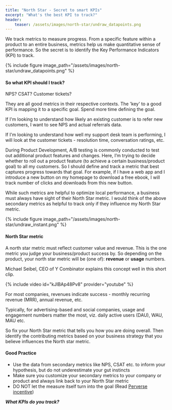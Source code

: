 ```yaml
---
title: "North Star - Secret to smart KPIs"
excerpt: "What's the best KPI to track?"
header:
    teaser: /assets/images/north-star/undraw_datapoints.png
---
```

We track metrics to measure progress. From a specific feature within a product to an entire business, metrics help us make quantitative sense of performance. So the secret is to identify the Key Performance Indicators (KPI) to track.

{% include figure image_path="/assets/images/north-star/undraw_datapoints.png" %}

#### So what KPI should I track? 
NPS? CSAT? Customer tickets?

They are all good metrics in their respective contexts. The 'key' to a good KPI is mapping it to a specific goal. Spend more time defining the goal.

If I'm looking to understand how likely an existing customer is to refer new customers, I want to see NPS and actual referrals data.

If I'm looking to understand how well my support desk team is performing, I will look at the customer tickets - resolution time, conversation ratings, etc.

During Product Development, A/B testing is commonly conducted to test out additional product features and changes. Here, I’m trying to decide whether to roll out a product feature (to achieve a certain business/product goal) to all my customers. So I should define and track a metric that best captures progress towards that goal. For example, if I have a web app and I introduce a new button on my homepage to download a free ebook, I will track number of clicks and downloads from this new button.

While such metrics are helpful to optimize local performance, a business must always have sight of their North Star metric. I would think of the above secondary metrics as helpful to track only if they influence my North Star metric.

{% include figure image_path="/assets/images/north-star/undraw_instant.png" %}

#### North Star metric
A north star metric must reflect customer value and revenue. This is the one metric you judge your business/product success by. So depending on the product, your north star metric will be (one of): **revenue** or **usage** numbers. 

Michael Seibel, CEO of Y Combinator explains this concept well in this short clip.

{% include video id="kJIBAp48Pv8" provider="youtube" %}

For most companies, revenues indicate success - monthly recurring revenue (MRR), annual revenue, etc.

Typically, for advertising-based and social companies, usage and engagement numbers matter the most, viz. daily active users (DAU), WAU, MAU etc.

So fix your North Star metric that tells you how you are doing overall. Then identify the contributing metrics based on your business strategy that you believe influences the North star metric.

#### Good Practice
- Use the data from secondary metrics like NPS, CSAT etc. to inform your hypothesis, but do not underestimate your gut instincts
- Make sure you customize your secondary metrics to your company or product and always link back to your North Star metric
- DO NOT let the measure itself turn into the goal (Read [Perverse incentive](https://en.wikipedia.org/wiki/Perverse_incentive#The_original_cobra_effect))


***What KPIs do you track?***